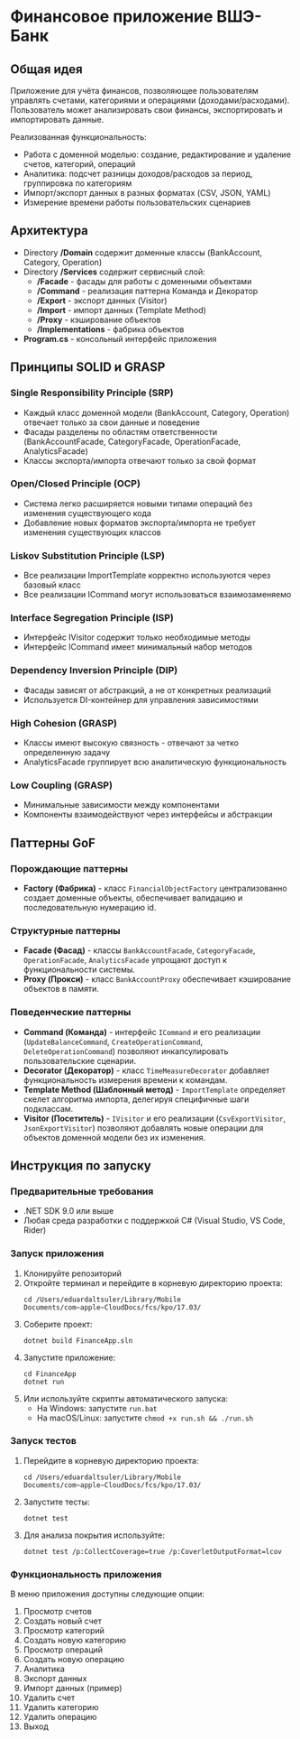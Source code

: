 # Финансовое приложение ВШЭ-Банк

## Общая идея
Приложение для учёта финансов, позволяющее пользователям управлять счетами, категориями и операциями (доходами/расходами). Пользователь может анализировать свои финансы, экспортировать и импортировать данные.

Реализованная функциональность:
- Работа с доменной моделью: создание, редактирование и удаление счетов, категорий, операций
- Аналитика: подсчет разницы доходов/расходов за период, группировка по категориям
- Импорт/экспорт данных в разных форматах (CSV, JSON, YAML)
- Измерение времени работы пользовательских сценариев

## Архитектура
- Directory **/Domain** содержит доменные классы (BankAccount, Category, Operation)
- Directory **/Services** содержит сервисный слой:
  - **/Facade** - фасады для работы с доменными объектами
  - **/Command** - реализация паттерна Команда и Декоратор
  - **/Export** - экспорт данных (Visitor)
  - **/Import** - импорт данных (Template Method)
  - **/Proxy** - кэширование объектов
  - **/Implementations** - фабрика объектов
- **Program.cs** - консольный интерфейс приложения

## Принципы SOLID и GRASP

### Single Responsibility Principle (SRP)
- Каждый класс доменной модели (BankAccount, Category, Operation) отвечает только за свои данные и поведение
- Фасады разделены по областям ответственности (BankAccountFacade, CategoryFacade, OperationFacade, AnalyticsFacade)
- Классы экспорта/импорта отвечают только за свой формат

### Open/Closed Principle (OCP)
- Система легко расширяется новыми типами операций без изменения существующего кода
- Добавление новых форматов экспорта/импорта не требует изменения существующих классов

### Liskov Substitution Principle (LSP)
- Все реализации ImportTemplate корректно используются через базовый класс
- Все реализации ICommand могут использоваться взаимозаменяемо

### Interface Segregation Principle (ISP)
- Интерфейс IVisitor содержит только необходимые методы
- Интерфейс ICommand имеет минимальный набор методов

### Dependency Inversion Principle (DIP)
- Фасады зависят от абстракций, а не от конкретных реализаций
- Используется DI-контейнер для управления зависимостями

### High Cohesion (GRASP)
- Классы имеют высокую связность - отвечают за четко определенную задачу
- AnalyticsFacade группирует всю аналитическую функциональность

### Low Coupling (GRASP)
- Минимальные зависимости между компонентами
- Компоненты взаимодействуют через интерфейсы и абстракции

## Паттерны GoF

### Порождающие паттерны
- **Factory (Фабрика)** - класс `FinancialObjectFactory` централизованно создает доменные объекты, обеспечивает валидацию и последовательную нумерацию id.

### Структурные паттерны
- **Facade (Фасад)** - классы `BankAccountFacade`, `CategoryFacade`, `OperationFacade`, `AnalyticsFacade` упрощают доступ к функциональности системы.
- **Proxy (Прокси)** - класс `BankAccountProxy` обеспечивает кэширование объектов в памяти.

### Поведенческие паттерны
- **Command (Команда)** - интерфейс `ICommand` и его реализации (`UpdateBalanceCommand`, `CreateOperationCommand`, `DeleteOperationCommand`) позволяют инкапсулировать пользовательские сценарии.
- **Decorator (Декоратор)** - класс `TimeMeasureDecorator` добавляет функциональность измерения времени к командам.
- **Template Method (Шаблонный метод)** - `ImportTemplate` определяет скелет алгоритма импорта, делегируя специфичные шаги подклассам.
- **Visitor (Посетитель)** - `IVisitor` и его реализации (`CsvExportVisitor`, `JsonExportVisitor`) позволяют добавлять новые операции для объектов доменной модели без их изменения.

## Инструкция по запуску

### Предварительные требования
- .NET SDK 9.0 или выше
- Любая среда разработки с поддержкой C# (Visual Studio, VS Code, Rider)

### Запуск приложения
1. Клонируйте репозиторий
2. Откройте терминал и перейдите в корневую директорию проекта:
   ```
   cd /Users/eduardaltsuler/Library/Mobile Documents/com~apple~CloudDocs/fcs/kpo/17.03/
   ```
3. Соберите проект:
   ```
   dotnet build FinanceApp.sln
   ```
4. Запустите приложение:
   ```
   cd FinanceApp
   dotnet run
   ```
5. Или используйте скрипты автоматического запуска:
   - На Windows: запустите `run.bat`
   - На macOS/Linux: запустите `chmod +x run.sh && ./run.sh`

### Запуск тестов
1. Перейдите в корневую директорию проекта:
   ```
   cd /Users/eduardaltsuler/Library/Mobile Documents/com~apple~CloudDocs/fcs/kpo/17.03/
   ```
2. Запустите тесты:
   ```
   dotnet test
   ```
3. Для анализа покрытия используйте:
   ```
   dotnet test /p:CollectCoverage=true /p:CoverletOutputFormat=lcov
   ```

### Функциональность приложения
В меню приложения доступны следующие опции:
1. Просмотр счетов
2. Создать новый счет
3. Просмотр категорий
4. Создать новую категорию
5. Просмотр операций
6. Создать новую операцию
7. Аналитика
8. Экспорт данных
9. Импорт данных (пример)
10. Удалить счет
11. Удалить категорию
12. Удалить операцию
0. Выход
